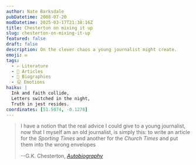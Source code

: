 ```yaml
---
author: Nate Barksdale
pubDatetime: 2008-07-20
modDatetime: 2025-03-17T21:38:16Z
title: Chesterton on mixing it up
slug: chesterton-on-mixing-it-up
featured: false
draft: false
description: On the clever chaos a young journalist might create.
emoji: ✉️
tags:
  - ✍️ Literature
  - 📖 Articles
  - 📖 Biographies
  - 😮 Emotions
haiku: |
  Ink and faith collide,  
  Letters switched in the night,  
  Truth in jest resides.
coordinates: [51.5074, -0.1278]
---
```


> I have a notion that the real advice I could give to a young journalist, now that I myself am an old journalist, is simply this: to write an article for the _Sporting Times_ and another for the _Church Times_ and put them into the wrong envelopes
>
> --G.K. Chesterton, _[Autobiography](http://books.google.com/books?id=zlL35Ri98i8C&pg=PA179&dq=G.+K.+Chesterton+%22church+times%22&ei=6qmDSOfROZDOjgGb8I3WCA&sig=ACfU3U1aL9-iz9voSuk8IZGnV_Vmn2SmHA)_
